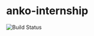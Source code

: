 # anko-internship
![Build Status](https://github.com/Maldjorn/anko-internship/actions/badge.svg?branch=main)
